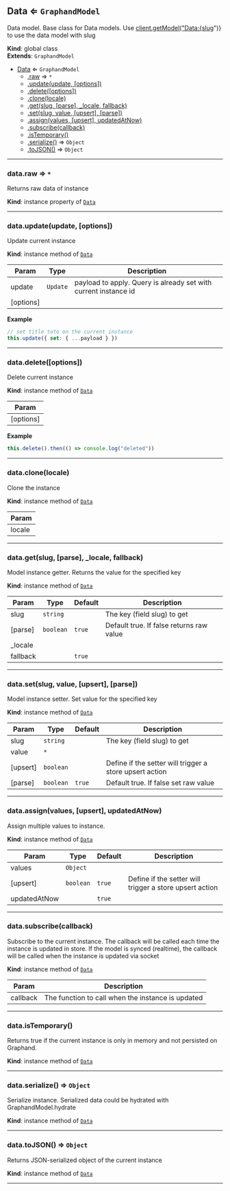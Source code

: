 <a name="Data"></a>

## Data ⇐ <code>GraphandModel</code>
Data model. Base class for Data models. Use [client.getModel("Data:{slug](Client#getModel)")} to use the data model with slug

**Kind**: global class  
**Extends**: <code>GraphandModel</code>  

* [Data](Data.md#Data) ⇐ <code>GraphandModel</code>
    * [.raw](#) ⇒ <code>\*</code>
    * [.update(update, [options])](#)
    * [.delete([options])](#)
    * [.clone(locale)](#)
    * [.get(slug, [parse], _locale, fallback)](#)
    * [.set(slug, value, [upsert], [parse])](#)
    * [.assign(values, [upsert], updatedAtNow)](#)
    * [.subscribe(callback)](#)
    * [.isTemporary()](#)
    * [.serialize()](#) ⇒ <code>Object</code>
    * [.toJSON()](#) ⇒ <code>Object</code>


* * *

<a name=""></a>

### data.raw ⇒ <code>\*</code>
Returns raw data of instance

**Kind**: instance property of [<code>Data</code>](Data.md#Data)  

* * *

<a name=""></a>

### data.update(update, [options])
Update current instance

**Kind**: instance method of [<code>Data</code>](Data.md#Data)  

| Param | Type | Description |
| --- | --- | --- |
| update | <code>Update</code> | payload to apply. Query is already set with current instance id |
| [options] |  |  |

**Example**  
```js
// set title toto on the current instance
this.update({ set: { ...payload } })
```

* * *

<a name=""></a>

### data.delete([options])
Delete current instance

**Kind**: instance method of [<code>Data</code>](Data.md#Data)  

| Param |
| --- |
| [options] | 

**Example**  
```js
this.delete().then(() => console.log("deleted"))
```

* * *

<a name=""></a>

### data.clone(locale)
Clone the instance

**Kind**: instance method of [<code>Data</code>](Data.md#Data)  

| Param |
| --- |
| locale | 


* * *

<a name=""></a>

### data.get(slug, [parse], _locale, fallback)
Model instance getter. Returns the value for the specified key

**Kind**: instance method of [<code>Data</code>](Data.md#Data)  

| Param | Type | Default | Description |
| --- | --- | --- | --- |
| slug | <code>string</code> |  | The key (field slug) to get |
| [parse] | <code>boolean</code> | <code>true</code> | Default true. If false returns raw value |
| _locale |  |  |  |
| fallback |  | <code>true</code> |  |


* * *

<a name=""></a>

### data.set(slug, value, [upsert], [parse])
Model instance setter. Set value for the specified key

**Kind**: instance method of [<code>Data</code>](Data.md#Data)  

| Param | Type | Default | Description |
| --- | --- | --- | --- |
| slug | <code>string</code> |  | The key (field slug) to get |
| value | <code>\*</code> |  |  |
| [upsert] | <code>boolean</code> |  | Define if the setter will trigger a store upsert action |
| [parse] | <code>boolean</code> | <code>true</code> | Default true. If false set raw value |


* * *

<a name=""></a>

### data.assign(values, [upsert], updatedAtNow)
Assign multiple values to instance.

**Kind**: instance method of [<code>Data</code>](Data.md#Data)  

| Param | Type | Default | Description |
| --- | --- | --- | --- |
| values | <code>Object</code> |  |  |
| [upsert] | <code>boolean</code> | <code>true</code> | Define if the setter will trigger a store upsert action |
| updatedAtNow |  | <code>true</code> |  |


* * *

<a name=""></a>

### data.subscribe(callback)
Subscribe to the current instance. The callback will be called each time the instance is updated in store.
If the model is synced (realtime), the callback will be called when the instance is updated via socket

**Kind**: instance method of [<code>Data</code>](Data.md#Data)  

| Param | Description |
| --- | --- |
| callback | The function to call when the instance is updated |


* * *

<a name=""></a>

### data.isTemporary()
Returns true if the current instance is only in memory and not persisted on Graphand.

**Kind**: instance method of [<code>Data</code>](Data.md#Data)  

* * *

<a name=""></a>

### data.serialize() ⇒ <code>Object</code>
Serialize instance. Serialized data could be hydrated with GraphandModel.hydrate

**Kind**: instance method of [<code>Data</code>](Data.md#Data)  

* * *

<a name=""></a>

### data.toJSON() ⇒ <code>Object</code>
Returns JSON-serialized object of the current instance

**Kind**: instance method of [<code>Data</code>](Data.md#Data)  

* * *

